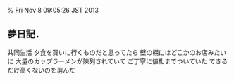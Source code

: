 % Fri Nov 8 09:05:26 JST 2013

## 夢日記．

共同生活
夕食を買いに行くものだと思ってたら
壁の棚にはどこかのお店みたいに
大量のカップラーメンが陳列されていて
ご丁寧に値札までついていた
できるだけ高くないのを選んだ
